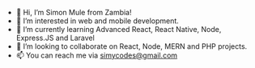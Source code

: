 - 👋 Hi, I’m Simon Mule from Zambia!
- 👀 I’m interested in web and mobile development.
- 🌱 I’m currently learning Advanced React, React Native, Node, Express.JS and Laravel
- 💞️ I’m looking to collaborate on React, Node, MERN and PHP projects.
- 📫 You can reach me via simycodes@gmail.com

<!---
simycodes/simycodes is a ✨ special ✨ repository because its `README.md` (this file) appears on your GitHub profile.
You can click the Preview link to take a look at your changes.
--->
